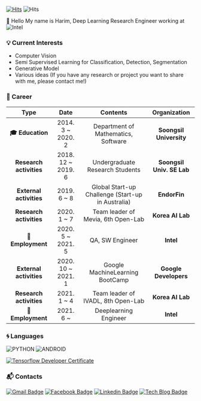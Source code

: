 [![Hits](https://hits.seeyoufarm.com/api/count/incr/badge.svg?url=https%3A%2F%2Fgithub.com%2Fharimkang)](https://hits.seeyoufarm.com) ![Hits](https://img.shields.io/github/followers/harimkang?label=Follow)

:wave: Hello My name is Harim, Deep Learning Research Engineer working at ![Intel](https://img.shields.io/badge/-Intel-0071C5?style=plastic&logo=intel&logoColor=white)

### :bulb: Current Interests
- Computer Vision
- Semi Supervised Learning for Classification, Detection, Segmentation
- Generative Model
- Various ideas (If you have any research or project you want to share with me, please contact me!)

### :purple_heart: Career

| **Type** | **Date** | **Contents** | **Organization** |
|:--------:|:--------:|:--------:|:--------:|
| **:mortar_board: Education** | 2014. 3 ~ 2020. 2 | Department of Mathematics, Software | **Soongsil University** |
| **Research activities** | 2018. 12 ~ 2019. 6 | Undergraduate Research Students | **Soongsil Univ. SE Lab** |
| **External activities** | 2019. 6 ~ 8 | Global Start-up Challenge (Start-up in Australia) | **EndorFin** |
| **Research activities** | 2020. 1 ~ 7 | Team leader of Mevia, 6th Open-Lab | **Korea AI Lab** |
| **:office:Employment** | 2020. 5 ~ 2021. 5 | QA, SW Engineer | **Intel** |
| **External activities** | 2020. 10 ~ 2021. 1 | Google MachineLearning BootCamp | **Google Developers** |
| **Research activities** | 2021. 1 ~ 4 | Team leader of IVADL, 8th Open-Lab | **Korea AI Lab** |
| **:office:Employment** | 2021. 6 ~ | Deeplearning Engineer | **Intel** |

### :cyclone: Languages
![PYTHON](https://img.shields.io/badge/PYTHON-%E2%98%85%E2%98%85%E2%98%85%E2%98%85%E2%98%86-0696D7?style=plastic&logo=Python&logoColor=white) ![ANDROID](https://img.shields.io/badge/JAVA%20&%20ANDROID-%E2%98%85%E2%98%85%E2%98%85%E2%98%86%E2%98%86-3DDC84?style=plastic&logo=android&logoColor=white)

[![Tensorflow Developer Certificate](https://img.shields.io/badge/Tensorflow%20Developer%20Certificate-FF6F00?logo=tensorflow&logoColor=white)](https://www.credential.net/28bacf68-2290-412e-a7cb-8b12ce4204de)

### :mailbox_with_mail: Contacts
[![Gmail Badge](https://img.shields.io/badge/Gmail-d14836?style=flat-square&logo=Gmail&logoColor=white&link=mailto:harimkang4422@gmail.com)](mailto:harimkang4422@gmail.com) [![Facebook Badge](https://img.shields.io/badge/facebook-1877f2?style=flat-square&logo=facebook&logoColor=white&link=https://www.facebook.com/harim.kang)](https://www.facebook.com/harim.kang) [![Linkedin Badge](https://img.shields.io/badge/-LinkedIn-blue?style=flat-square&logo=Linkedin&logoColor=white&link=https://www.linkedin.com/in/harim-kang-1bb974179)](https://www.linkedin.com/in/harim-kang-1bb974179) [![Tech Blog Badge](http://img.shields.io/badge/-Tech%20blog-black?style=flat-square&logo=github&link=https://davinci-ai.tistory.com/)](https://davinci-ai.tistory.com/)
